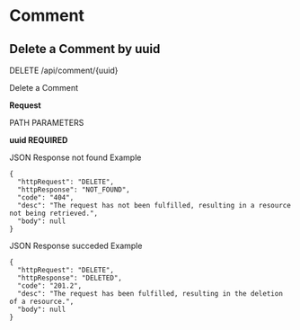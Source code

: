 # Comment

## Delete a Comment by uuid

DELETE /api/comment/{uuid}

Delete a Comment

**Request**

PATH PARAMETERS

**uuid REQUIRED**


JSON Response not found Example

``` 
{
  "httpRequest": "DELETE",
  "httpResponse": "NOT_FOUND",
  "code": "404",
  "desc": "The request has not been fulfilled, resulting in a resource not being retrieved.",
  "body": null
}
```


JSON Response succeded Example

``` 
{
  "httpRequest": "DELETE",
  "httpResponse": "DELETED",
  "code": "201.2",
  "desc": "The request has been fulfilled, resulting in the deletion of a resource.",
  "body": null
}
```